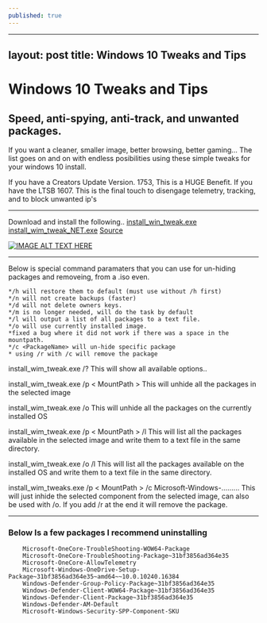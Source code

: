 ```yaml
---
published: true
---
```


---
layout: post
title: Windows 10 Tweaks and Tips
---


# Windows 10 Tweaks and Tips

## Speed, anti-spying, anti-track, and unwanted packages.

If you want a cleaner, smaller image, better browsing, better gaming... The list goes on and on with endless posibilities using these simple tweaks for your windows 10 install. 

If you have a Creators Update Version. 1753, This is a HUGE Benefit. If you have the LTSB 1607. This is the final touch to disengage telemetry, tracking, and to block unwanted ip's 
___________________
<!--more-->
Download and install the following..
[install_win_tweak.exe](https://drive.google.com/open?id=1TTfdXjspg8XG_KhFj8zUi4abxFHDkWK2)
[install_wim_tweak_NET.exe](https://drive.google.com/open?id=159FTN10q5WjPJUN5BYllLrsXeavRHWmE)
[Source](https://drive.google.com/open?id=1ysjFE2LZ35oervOK0jSU3SP__jElYhnm)


[![IMAGE ALT TEXT HERE](https://1.bp.blogspot.com/-HYffEcaWjEM/Wg2zODyPphI/AAAAAAAAEic/EF6XeIGZiG8D24AGztRwfTiuPQUqiXMlQCLcBGAs/s200/wim.png)](https://1.bp.blogspot.com/-HYffEcaWjEM/Wg2zODyPphI/AAAAAAAAEic/EF6XeIGZiG8D24AGztRwfTiuPQUqiXMlQCLcBGAs/s1600/wim.png)

________________________________
Below is special command paramaters that you can use for un-hiding packages and removeing, from a .iso even. 

```
*/h will restore them to default (must use without /h first)
*/n will not create backups (faster)
*/d will not delete owners keys.
*/m is no longer needed, will do the task by default
*/l will output a list of all packages to a text file.
*/o will use currently installed image.
*fixed a bug where it did not work if there was a space in the mountpath.
*/c <PackageName> will un-hide specific package
* using /r with /c will remove the package
```

install_wim_tweak.exe /?
This will show all available options..

install_wim_tweak.exe /p < MountPath >
This will unhide all the packages in the selected image

install_wim_tweak.exe /o
This will unhide all the packages on the currently installed OS

install_wim_tweak.exe /p < MountPath > /l
This will list all the packages available in the selected image and write them to a text file in the same directory.

install_wim_tweak.exe /o /l
This will list all the packages available on the installed OS and write them to a text file in the same directory.

install_wim_tweaks.exe /p < MountPath > /c Microsoft-Windows-.........
This will just inhide the selected component from the selected image, can also be used with /o. If you add /r at the end it will remove the package.

___________________
### Below Is a few packages I recommend uninstalling

        
        Microsoft-OneCore-TroubleShooting-WOW64-Package 
        Microsoft-OneCore-TroubleShooting-Package~31bf3856ad364e35 
        Microsoft-OneCore-AllowTelemetry 
        Microsoft-Windows-OneDrive-Setup-Package~31bf3856ad364e35~amd64~~10.0.10240.16384 
        Windows-Defender-Group-Policy-Package~31bf3856ad364e35 
        Windows-Defender-Client-WOW64-Package~31bf3856ad364e35 
        Windows-Defender-Client-Package~31bf3856ad364e35 
        Windows-Defender-AM-Default 
        Microsoft-Windows-Security-SPP-Component-SKU
